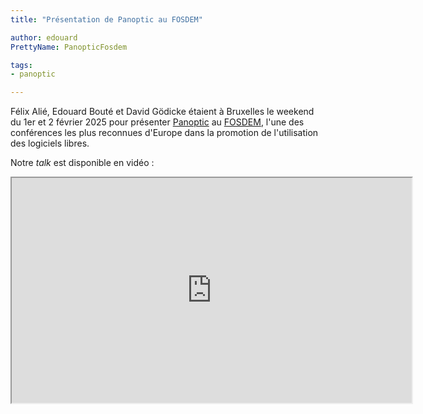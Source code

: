 ```yaml
---
title: "Présentation de Panoptic au FOSDEM"

author: edouard
PrettyName: PanopticFosdem 

tags:
- panoptic

---
```


Félix Alié, Edouard Bouté et David Gödicke étaient à Bruxelles le weekend du 1er et 2 février 2025 pour présenter [Panoptic](https://ceres.sorbonne-universite.fr/Panoptic/) au [FOSDEM](https://fosdem.org/2025/), l'une des conférences les plus reconnues d'Europe dans la promotion de l'utilisation des logiciels libres. 

Notre _talk_ est disponible en vidéo : 

<iframe src="https://ftp.belnet.be/mirror/FOSDEM/video/2025/aw1126/fosdem-2025-4635-explore-large-image-datasets-with-panoptic.av1.webm" width="640" height="360"></iframe